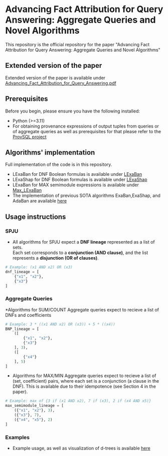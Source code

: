# Advancing Fact Attribution for Query Answering: Aggregate Queries and Novel Algorithms
This repository is the official repository for the paper "Advancing Fact Attribution for Query Answering: Aggregate Queries and Novel Algorithms"

## Extended version of the paper
Extended version of the paper is available under [Advancing_Fact_Attribution_for_Query_Answering.pdf](Advancing_Fact_Attribution_for_Query_Answering.pdf)

## Prerequisites

Before you begin, please ensure you have the following installed:

- Python (>=3.11)
- For obtaining provenance expressions of output tuples from queries or of aggregate queries as well as prerequisites for that please refer to the [ProvSQL project
](https://github.com/PierreSenellart/provsql)

## Algorithms' implementation

Full implementation of the code is in this repository. 
* LExaBan for DNF Boolean formulas is available under [LExaBan](Algorithms/LExaBan/BanzhafCircuit.py)
* LExaShap for DNF Boolean formulas is available under [LExaShap](Algorithms/LExaShap/ShapleyCircuit.py)
* LExaBan for MAX semimodule expressions is available under [Max_LExaBan](Algorithms/Max_LExaBan/ArithmeticCircuit.py)
* The implementation of previous SOTA algorithms ExaBan,ExaShap, and AdaBan are available [here](https://github.com/Omer-Abramovich/AdaBan)

## Usage instructions
### SPJU
  * All algorithms for SPJU expect a **DNF lineage** represented as a list of sets.  
Each set corresponds to a **conjunction (AND clause)**, and the list represents a **disjunction (OR of clauses)**.

```python
# Example: (x1 AND x2) OR (x3)
dnf_lineage = [
    {"x1", "x2"},
    {"x3"}
]
```

### Aggregate Queries
*Algorithms for SUM/COUNT Aggregate queries expect to recieve a list of DNFs and coefficients
```python
# Example: 3 * ((x1 AND x2) OR (x3)) + 5 * ((x4))
BNP_lineage = [
    ([
        {"x1", "x2"},
        {"x3"}
    ], 3),
    ([
        {"x4"}
    ], 5)
]
```

* Algorithms for MAX/MIN Aggregate queries expect to recieve a list of (set, coefficient) pairs, where each set is a conjunction (a clause in the DNF). This is available due to their idempotence (see Section 4 in the paper).
```python
# Example: max of {3 if (x1 AND x2), 7 if (x3), 2 if (x4 AND x5)}
max_semimodule_lineage = [
    ({"x1", "x2"}, 3),
    ({"x3"}, 7),
    ({"x4", "x5"}, 2)
]
```

### Examples
  
* Example usage, as well as visualization of d-trees is available [here](Notebooks/Experiments.ipynb)
